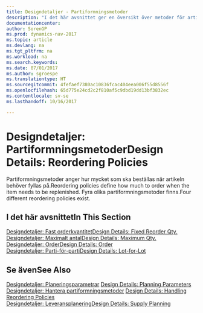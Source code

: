 ```yaml
---
title: Designdetaljer - Partiformningsmetoder
description: "I det här avsnittet ger en översikt över metoder för artikelåteranskaffning."
documentationcenter: 
author: SorenGP
ms.prod: dynamics-nav-2017
ms.topic: article
ms.devlang: na
ms.tgt_pltfrm: na
ms.workload: na
ms.search.keywords: 
ms.date: 07/01/2017
ms.author: sgroespe
ms.translationtype: HT
ms.sourcegitcommit: 4fefaef7380ac10836fcac404eea006f55d8556f
ms.openlocfilehash: 65d775e24cd2c2f810af5c9dbd19dd13bf3832ec
ms.contentlocale: sv-se
ms.lasthandoff: 10/16/2017

---
```

# <a name="design-details-reordering-policies"></a><span data-ttu-id="59e75-103">Designdetaljer: Partiformningsmetoder</span><span class="sxs-lookup"><span data-stu-id="59e75-103">Design Details: Reordering Policies</span></span>
<span data-ttu-id="59e75-104">Partiformningsmetoder anger hur mycket som ska beställas när artikeln behöver fyllas på.</span><span class="sxs-lookup"><span data-stu-id="59e75-104">Reordering policies define how much to order when the item needs to be replenished.</span></span> <span data-ttu-id="59e75-105">Fyra olika partiformningsmetoder finns.</span><span class="sxs-lookup"><span data-stu-id="59e75-105">Four different reordering policies exist.</span></span>  

## <a name="in-this-section"></a><span data-ttu-id="59e75-106">I det här avsnittet</span><span class="sxs-lookup"><span data-stu-id="59e75-106">In This Section</span></span>  
[<span data-ttu-id="59e75-107">Designdetaljer: Fast orderkvantitet</span><span class="sxs-lookup"><span data-stu-id="59e75-107">Design Details: Fixed Reorder Qty.</span></span>](design-details-fixed-reorder-qty.md)  
[<span data-ttu-id="59e75-108">Designdetaljer: Maximalt antal</span><span class="sxs-lookup"><span data-stu-id="59e75-108">Design Details: Maximum Qty.</span></span>](design-details-maximum-qty.md)  
[<span data-ttu-id="59e75-109">Designdetaljer: Order</span><span class="sxs-lookup"><span data-stu-id="59e75-109">Design Details: Order</span></span>](design-details-order.md)  
[<span data-ttu-id="59e75-110">Designdetaljer: Parti-för-parti</span><span class="sxs-lookup"><span data-stu-id="59e75-110">Design Details: Lot-for-Lot</span></span>](design-details-lot-for-lot.md)  

## <a name="see-also"></a><span data-ttu-id="59e75-111">Se även</span><span class="sxs-lookup"><span data-stu-id="59e75-111">See Also</span></span>  
<span data-ttu-id="59e75-112">[Designdetaljer: Planeringsparametrar](design-details-planning-parameters.md) </span><span class="sxs-lookup"><span data-stu-id="59e75-112">[Design Details: Planning Parameters](design-details-planning-parameters.md) </span></span>  
<span data-ttu-id="59e75-113">[Designdetaljer: Hantera partiformningsmetoder](design-details-handling-reordering-policies.md) </span><span class="sxs-lookup"><span data-stu-id="59e75-113">[Design Details: Handling Reordering Policies](design-details-handling-reordering-policies.md) </span></span>  
[<span data-ttu-id="59e75-114">Designdetaljer: Leveransplanering</span><span class="sxs-lookup"><span data-stu-id="59e75-114">Design Details: Supply Planning</span></span>](design-details-supply-planning.md)

